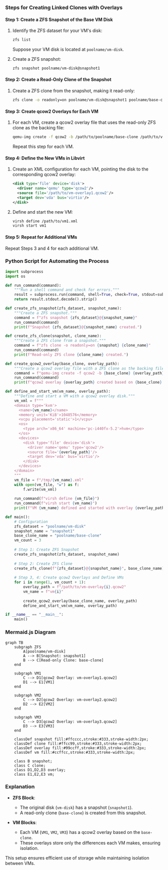 ### Steps for Creating Linked Clones with Overlays

#### Step 1: Create a ZFS Snapshot of the Base VM Disk
1. Identify the ZFS dataset for your VM's disk:
   ```bash
   zfs list
   ```
   Suppose your VM disk is located at `poolname/vm-disk`.

2. Create a ZFS snapshot:
   ```bash
   zfs snapshot poolname/vm-disk@snapshot1
   ```

#### Step 2: Create a Read-Only Clone of the Snapshot
1. Create a ZFS clone from the snapshot, making it read-only:
   ```bash
   zfs clone -o readonly=on poolname/vm-disk@snapshot1 poolname/base-clone
   ```

#### Step 3: Create qcow2 Overlays for Each VM
1. For each VM, create a qcow2 overlay file that uses the read-only ZFS clone as the backing file:
   ```bash
   qemu-img create -f qcow2 -b /path/to/poolname/base-clone /path/to/vm-overlay1.qcow2
   ```
   Repeat this step for each VM.

#### Step 4: Define the New VMs in Libvirt
1. Create an XML configuration for each VM, pointing the disk to the corresponding qcow2 overlay:
   ```xml
   <disk type='file' device='disk'>
     <driver name='qemu' type='qcow2'/>
     <source file='/path/to/vm-overlay1.qcow2'/>
     <target dev='vda' bus='virtio'/>
   </disk>
   ```
2. Define and start the new VM:
   ```bash
   virsh define /path/to/vm1.xml
   virsh start vm1
   ```

#### Step 5: Repeat for Additional VMs
Repeat Steps 3 and 4 for each additional VM.

### Python Script for Automating the Process

```python
import subprocess
import os

def run_command(command):
    """Run a shell command and check for errors."""
    result = subprocess.run(command, shell=True, check=True, stdout=subprocess.PIPE, stderr=subprocess.PIPE)
    return result.stdout.decode().strip()

def create_zfs_snapshot(zfs_dataset, snapshot_name):
    """Create a ZFS snapshot."""
    command = f"zfs snapshot {zfs_dataset}@{snapshot_name}"
    run_command(command)
    print(f"Snapshot {zfs_dataset}@{snapshot_name} created.")

def create_zfs_clone(snapshot, clone_name):
    """Create a ZFS clone from a snapshot."""
    command = f"zfs clone -o readonly=on {snapshot} {clone_name}"
    run_command(command)
    print(f"Read-only ZFS clone {clone_name} created.")

def create_qcow2_overlay(base_clone, overlay_path):
    """Create a qcow2 overlay file with a ZFS clone as the backing file."""
    command = f"qemu-img create -f qcow2 -b {base_clone} {overlay_path}"
    run_command(command)
    print(f"qcow2 overlay {overlay_path} created based on {base_clone}.")

def define_and_start_vm(vm_name, overlay_path):
    """Define and start a VM with a qcow2 overlay disk."""
    vm_xml = f"""
    <domain type='kvm'>
      <name>{vm_name}</name>
      <memory unit='KiB'>1048576</memory>
      <vcpu placement='static'>1</vcpu>
      <os>
        <type arch='x86_64' machine='pc-i440fx-5.2'>hvm</type>
      </os>
      <devices>
        <disk type='file' device='disk'>
          <driver name='qemu' type='qcow2'/>
          <source file='{overlay_path}'/>
          <target dev='vda' bus='virtio'/>
        </disk>
      </devices>
    </domain>
    """
    vm_file = f"/tmp/{vm_name}.xml"
    with open(vm_file, "w") as f:
        f.write(vm_xml)
    
    run_command(f"virsh define {vm_file}")
    run_command(f"virsh start {vm_name}")
    print(f"VM {vm_name} defined and started with overlay {overlay_path}.")

def main():
    # Configuration
    zfs_dataset = "poolname/vm-disk"
    snapshot_name = "snapshot1"
    base_clone_name = "poolname/base-clone"
    vm_count = 3
    
    # Step 1: Create ZFS Snapshot
    create_zfs_snapshot(zfs_dataset, snapshot_name)
    
    # Step 2: Create ZFS Clone
    create_zfs_clone(f"{zfs_dataset}@{snapshot_name}", base_clone_name)
    
    # Step 3, 4: Create qcow2 Overlays and Define VMs
    for i in range(1, vm_count + 1):
        overlay_path = f"/path/to/vm-overlay{i}.qcow2"
        vm_name = f"vm{i}"
        
        create_qcow2_overlay(base_clone_name, overlay_path)
        define_and_start_vm(vm_name, overlay_path)

if __name__ == "__main__":
    main()
```

### Mermaid.js Diagram


```mermaid
graph TB
    subgraph ZFS
        A[poolname/vm-disk]
        A --> B[Snapshot: snapshot1]
        B --> C[Read-only Clone: base-clone]
    end
    
    subgraph VM1
        C --> D1[qcow2 Overlay: vm-overlay1.qcow2]
        D1 --> E1[VM1]
    end
    
    subgraph VM2
        C --> D2[qcow2 Overlay: vm-overlay2.qcow2]
        D2 --> E2[VM2]
    end
    
    subgraph VM3
        C --> D3[qcow2 Overlay: vm-overlay3.qcow2]
        D3 --> E3[VM3]
    end

    classDef snapshot fill:#ffcccc,stroke:#333,stroke-width:2px;
    classDef clone fill:#ffcc99,stroke:#333,stroke-width:2px;
    classDef overlay fill:#99ccff,stroke:#333,stroke-width:2px;
    classDef vm fill:#ccffcc,stroke:#333,stroke-width:2px;

    class B snapshot;
    class C clone;
    class D1,D2,D3 overlay;
    class E1,E2,E3 vm;
```

### Explanation

- **ZFS Block**:
  - The original disk (`vm-disk`) has a snapshot (`snapshot1`).
  - A read-only clone (`base-clone`) is created from this snapshot.
  
- **VM Blocks**:
  - Each VM (`VM1`, `VM2`, `VM3`) has a qcow2 overlay based on the `base-clone`.
  - These overlays store only the differences each VM makes, ensuring isolation.

This setup ensures efficient use of storage while maintaining isolation between VMs.